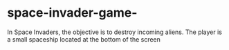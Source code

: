 # space-invader-game-
In Space Invaders, the objective is to destroy incoming aliens. The player is a small spaceship located at the bottom of the screen
